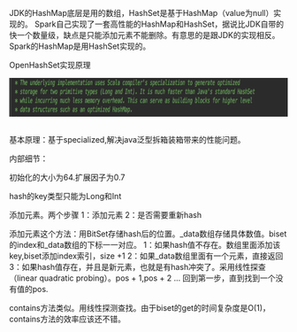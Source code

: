 JDK的HashMap底层是用的数组，HashSet是基于HashMap（value为null）实现的。
Spark自己实现了一套高性能的HashMap和HashSet，据说比JDK自带的快一个数量级，缺点是只能添加元素不能删除。有意思的是跟JDK的实现相反。Spark的HashMap是用HashSet实现的。

OpenHashSet实现原理

<div  align="center"><img src="imgs/1.png" width = "700" height = "70" alt="1.1" align="center" /></div><br>


基本原理：基于specialized,解决java泛型拆箱装箱带来的性能问题。

内部细节：


初始化的大小为64.扩展因子为0.7


hash的key类型只能为Long和Int


添加元素。两个步骤 1：添加元素   2：是否需要重新hash


添加元素这个方法：用BitSet存储hash后的位置。_data数组存储具体数值。biset的index和_data数组的下标一一对应。
1：如果hash值不存在。数组里面添加该key,biset添加index索引，size +1
2：如果_data数组里面有一个元素，直接返回
3：如果hash值存在，并且是新元素，也就是有hash冲突了。采用线性探查（linear quadratic probing）。pos + 1,pos + 2 ...
回到第一步，直到找到一个没有值的pos.



contains方法类似。用线性探测查找。由于biset的get的时间复杂度是O(1)，contains方法的效率应该还不错。

